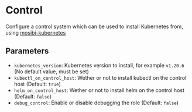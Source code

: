 # Control
Configure a control system which can be used to install Kubernetes from, using [mosibi-kubernetes](https://github.com/Mosibi/mosibi-kubernetes)

## Parameters
* `kubernetes_version`: Kubernetes version to install, for example `v1.20.6` (No default value, must be set)
* `kubectl_on_control_host`: Wether or not to install kubectl on the control host (Default: `true`)
* `helm_on_control_host`: Wether or not to install helm on the control host (Default: `false`)
* `debug_control`: Enable or disable debugging the role (Default: `false`)
